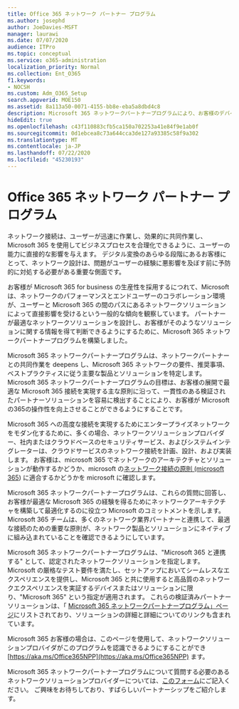 ```yaml
---
title: Office 365 ネットワーク パートナー プログラム
ms.author: josephd
author: JoeDavies-MSFT
manager: laurawi
ms.date: 07/07/2020
audience: ITPro
ms.topic: conceptual
ms.service: o365-administration
localization_priority: Normal
ms.collection: Ent_O365
f1.keywords:
- NOCSH
ms.custom: Adm_O365_Setup
search.appverid: MOE150
ms.assetid: 8a113a50-0071-4155-bb8e-eba5a8dbd4c8
description: Microsoft 365 ネットワークパートナープログラムにより、お客様のデバイスは Microsoft 365 の動作として認定されるようになります。
hideEdit: true
ms.openlocfilehash: c43f110883cfb5ca150a702253a41e84f9e1ab0f
ms.sourcegitcommit: 0d1ebcea8c73a644cca3de127a93385c58f9a302
ms.translationtype: MT
ms.contentlocale: ja-JP
ms.lasthandoff: 07/22/2020
ms.locfileid: "45230193"
---
```

# <a name="microsoft-365-networking-partner-program"></a>Office 365 ネットワーク パートナー プログラム

ネットワーク接続は、ユーザーが迅速に作業し、効果的に共同作業し、Microsoft 365 を使用してビジネスプロセスを合理化できるように、ユーザーの能力に直接的な影響を与えます。 デジタル変換のあらゆる段階にあるお客様にとって、ネットワーク設計は、問題がユーザーの経験に悪影響を及ぼす前に予防的に対処する必要がある重要な側面です。

お客様が Microsoft 365 for business の生産性を採用するにつれて、Microsoft は、ネットワークのパフォーマンスとエンドユーザーのコラボレーション環境が、ユーザーと Microsoft 365 の間のパスにあるネットワークソリューションによって直接影響を受けるという一般的な傾向を観察しています。 パートナーが最適なネットワークソリューションを設計し、お客様がそのようなソリューションに関する情報を得て判断できるようにするために、Microsoft 365 ネットワークパートナープログラムを構築しました。

Microsoft 365 ネットワークパートナープログラムは、ネットワークパートナーとの共同作業を deepens し、Microsoft 365 ネットワークの要件、推奨事項、ベストプラクティスに従う主要な製品とソリューションを特定します。 Microsoft 365 ネットワークパートナープログラムの目標は、お客様の展開で最適な Microsoft 365 接続を実現する主な原則に沿って、一貫性のある検証されたパートナーソリューションを容易に検出することにより、お客様が Microsoft の365の操作性を向上させることができるようにすることです。

Microsoft 365 への高度な接続を実現するためにエンタープライズネットワークをモダン化するために、多くの場合、ネットワークソリューションプロバイダー、社内またはクラウドベースのセキュリティサービス、およびシステムインテグレーターは、クラウドサービスのネットワーク接続を計画、設計、および実装します。 お客様は、microsoft 365 でネットワークのアーキテクチャとソリューションが動作するかどうか、microsoft の[ネットワーク接続の原則 (microsoft 365](https://aka.ms/PNC)) に適合するかどうかを microsoft に確認します。

Microsoft 365 ネットワークパートナープログラムは、これらの質問に回答し、お客様が最適な Microsoft 365 の経験を得るためにネットワークアーキテクチャを構築して最適化するのに役立つ Microsoft のコミットメントを示します。 Microsoft 365 チームは、多くのネットワーク業界パートナーと連携して、最適な接続のための重要な原則が、ネットワーク製品とソリューションにネイティブに組み込まれていることを確認できるようにしています。

Microsoft 365 ネットワークパートナープログラムは、"Microsoft 365 と連携する" として、認定されたネットワークソリューションを指定します。 Microsoft の厳格なテスト要件を満たし、セットアップにおいてシームレスなエクスペリエンスを提供し、Microsoft 365 と共に使用すると高品質のネットワークエクスペリエンスを実証するデバイスまたはソリューションに限り、"Microsoft 365" という指定が適用されます。 これらの検証済みパートナーソリューションは、「 [Microsoft 365 ネットワークパートナープログラム」ページ](https://www.microsoft.com/microsoft-365/partners/O365networkingpartners)にリストされており、ソリューションの詳細と詳細についてのリンクも含まれています。

Microsoft 365 お客様の場合は、このページを使用して、ネットワークソリューションプロバイダがこのプログラムを認識できるようにすることができ [https://aka.ms/Office365NPP](https://aka.ms/Office365NPP) ます。

Microsoft 365 ネットワークパートナープログラムについて質問する必要のあるネットワークソリューションプロバイダーについては、[このフォーム](https://forms.office.com/Pages/ResponsePage.aspx?id=v4j5cvGGr0GRqy180BHbRyMNEapKtzJHu98R0YXYz1RUN0QxSUVEWTdRVTdIV1RTWjIzOVk0QkE4US4u)にご記入ください。 ご興味をお待ちしており、すばらしいパートナーシップをご紹介します。
